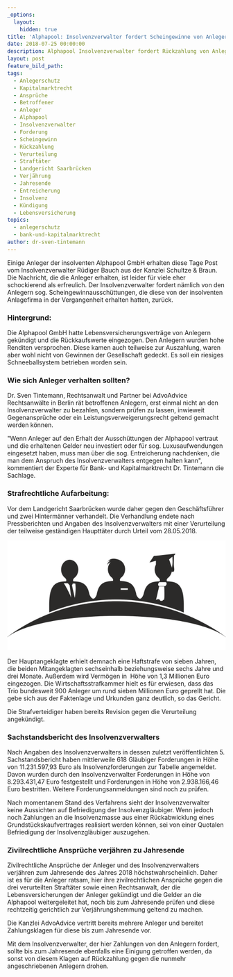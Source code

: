 ```yaml
---
_options:
  layout:
    hidden: true
title: 'Alphapool: Insolvenzverwalter fordert Scheingewinne von Anlegern zurück'
date: 2018-07-25 00:00:00
description: Alphapool Insolvenzverwalter fordert Rückzahlung von Anlegern
layout: post
feature_bild_path:
tags:
  - Anlegerschutz
  - Kapitalmarktrecht
  - Ansprüche
  - Betroffener
  - Anleger
  - Alphapool
  - Insolvenzverwalter
  - Forderung
  - Scheingewinn
  - Rückzahlung
  - Verurteilung
  - Straftäter
  - Landgericht Saarbrücken
  - Verjährung
  - Jahresende
  - Entreicherung
  - Insolvenz
  - Kündigung
  - Lebensversicherung
topics:
  - anlegerschutz
  - bank-und-kapitalmarktrecht
author: dr-sven-tintemann
---
```


Einige Anleger der insolventen Alphapool GmbH erhalten diese Tage Post vom Insolvenzverwalter R&uuml;diger Bauch aus der Kanzlei Schultze & Braun. Die Nachricht, die die Anleger erhalten, ist leider f&uuml;r viele eher schockierend als erfreulich. Der Insolvenzverwalter fordert n&auml;mlich von den Anlegern sog. Scheingewinnaussch&uuml;ttungen, die diese von der insolventen Anlagefirma in der Vergangenheit erhalten hatten, zur&uuml;ck.

### Hintergrund:

Die Alphapool GmbH hatte Lebensversicherungsvertr&auml;ge von Anlegern gek&uuml;ndigt und die R&uuml;ckkaufswerte eingezogen. Den Anlegern wurden hohe Renditen versprochen. Diese kamen auch teilweise zur Auszahlung, waren aber wohl nicht von Gewinnen der Gesellschaft gedeckt. Es soll ein riesiges Schneeballsystem betrieben worden sein.

### Wie sich Anleger verhalten sollten?

Dr. Sven Tintemann, Rechtsanwalt und Partner bei AdvoAdvice Rechtsanw&auml;lte in Berlin r&auml;t betroffenen Anlegern, erst einmal nicht an den Insolvenzverwalter zu bezahlen, sondern pr&uuml;fen zu lassen, inwieweit Gegenanspr&uuml;che oder ein Leistungsverweigerungsrecht geltend gemacht werden k&ouml;nnen.

"Wenn Anleger auf den Erhalt der Aussch&uuml;ttungen der Alphapool vertraut und die erhaltenen Gelder neu investiert oder f&uuml;r sog. Luxusaufwendungen eingesetzt haben, muss man &uuml;ber die sog. Entreicherung nachdenken, die man dem Anspruch des Insolvenzverwalters entgegen halten kann", kommentiert der Experte f&uuml;r Bank- und Kapitalmarktrecht Dr. Tintemann die Sachlage.

### Strafrechtliche Aufarbeitung:

Vor dem Landgericht Saarbr&uuml;cken wurde daher gegen den Gesch&auml;ftsf&uuml;hrer und zwei Hinterm&auml;nner verhandelt. Die Verhandlung endete nach Pressberichten und Angaben des Insolvenzverwalters mit einer Verurteilung der teilweise gest&auml;ndigen Hauptt&auml;ter durch Urteil vom 28.05.2018.

![](/uploads/academia-1293362-640-1.png)

Der Hauptangeklagte erhielt demnach eine Haftstrafe von sieben Jahren, die beiden Mitangeklagten sechseinhalb beziehungsweise sechs Jahre und drei Monate. Au&szlig;erdem wird Verm&ouml;gen in&nbsp; H&ouml;he von 1,3 Millionen Euro eingezogen. Die Wirtschaftsstrafkammer hielt es f&uuml;r erwiesen, dass das Trio bundesweit 900 Anleger um rund sieben Millionen Euro geprellt hat. Die gebe sich aus der Faktenlage und Urkunden ganz deutlich, so das Gericht.

Die Strafverteidiger haben bereits Revision gegen die Verurteilung angek&uuml;ndigt.

### Sachstandsbericht des Insolvenzverwalters

Nach Angaben des Insolvenzverwalters in dessen zuletzt ver&ouml;ffentlichten 5. Sachstandsbericht haben mittlerweile 618 Gl&auml;ubiger Forderungen in H&ouml;he von 11.231.597,93 Euro als Insolvenzforderungen zur Tabelle angemeldet. Davon wurden durch den Insolvenzverwalter Forderungen in H&ouml;he von 8.293.431,47 Euro festgestellt und Forderungen in H&ouml;he von 2.938.166,46 Euro bestritten. Weitere Forderungsanmeldungen sind noch zu pr&uuml;fen.

Nach momentanem Stand des Verfahrens sieht der Insolvenzverwalter keine Aussichten auf Befriedigung der Insolvenzgl&auml;ubiger. Wenn jedoch noch Zahlungen an die Insolvenzmasse aus einer R&uuml;ckabwicklung eines Grundst&uuml;ckskaufvertrages realisiert werden k&ouml;nnen, sei von einer Quotalen Befriedigung der Insolvenzgl&auml;ubiger auszugehen.

### Zivilrechtliche Anspr&uuml;che verj&auml;hren zu Jahresende

Zivilrechtliche Anspr&uuml;che der Anleger und des Insolvenzverwalters verj&auml;hren zum Jahresende des Jahres 2018 h&ouml;chstwahrscheinlich. Daher ist es f&uuml;r die Anleger ratsam, hier ihre zivilrechtlichen Anspr&uuml;che gegen die drei verurteilten Straft&auml;ter sowie einen Rechtsanwalt, der die Lebensversicherungen der Anleger gek&uuml;ndigt und die Gelder an die Alphapool weitergeleitet hat, noch bis zum Jahresende pr&uuml;fen und diese rechtzeitig gerichtlich zur Verj&auml;hrungshemmung geltend zu machen.

Die Kanzlei AdvoAdvice vertritt bereits mehrere Anleger und bereitet Zahlungsklagen f&uuml;r diese bis zum Jahresende vor.

Mit dem Insolvenzverwalter, der hier Zahlungen von den Anlegern fordert, sollte bis zum Jahresende ebenfalls eine Einigung getroffen werden, da sonst von diesem Klagen auf R&uuml;ckzahlung gegen die nunmehr angeschriebenen Anlegern drohen.

&nbsp;

&nbsp;